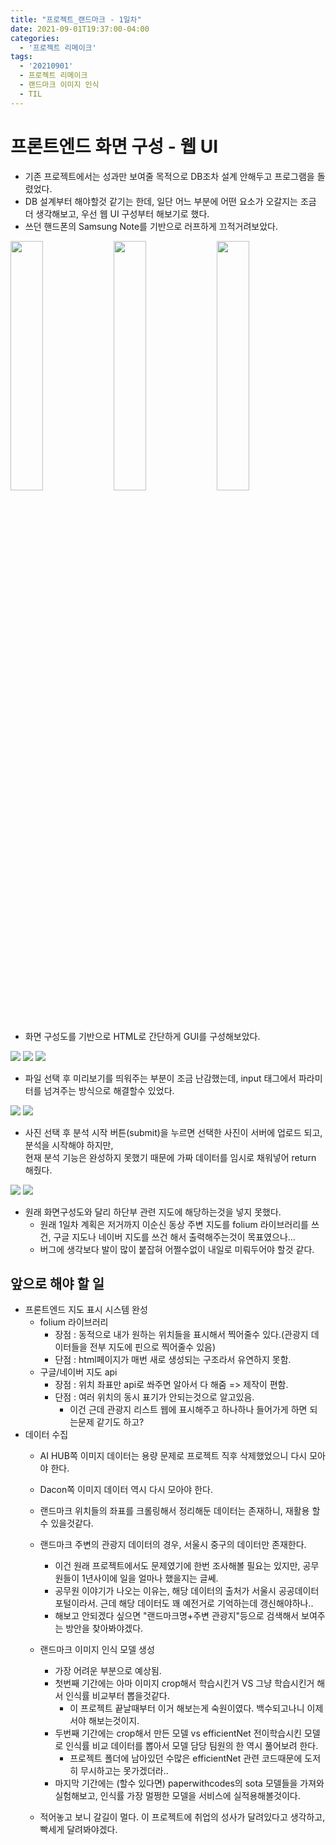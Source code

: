 ```yaml
---
title: "프로젝트_랜드마크 - 1일차"
date: 2021-09-01T19:37:00-04:00
categories:
  - '프로젝트 리메이크'
tags:
  - '20210901'
  - 프로젝트 리메이크
  - 랜드마크 이미지 인식
  - TIL
---
```




# 프론트엔드 화면 구성 - 웹 UI
  * 기존 프로젝트에서는 성과만 보여줄 목적으로 DB조차 설계 안해두고 프로그램을 돌렸었다.
  * DB 설계부터 해야할것 같기는 한데, 일단 어느 부분에 어떤 요소가 오갈지는 조금 더 생각해보고, 우선 웹 UI 구성부터 해보기로 했다.
  * 쓰던 핸드폰의 Samsung Note를 기반으로 러프하게 끄적거려보았다.

<div>
  <img src="https://1geraldine1.github.io/assets/images/Landmark/GUI_ROUGH/index_page.jpg" style="width:32%" />

  <img src="https://1geraldine1.github.io/assets/images/Landmark/GUI_ROUGH/image_upload.jpg" style="width:32%" />

  <img src="https://1geraldine1.github.io/assets/images/Landmark/GUI_ROUGH/result_page.jpg" style="width:32%" />
</div>

 * 화면 구성도를 기반으로 HTML로 간단하게 GUI를 구성해보았다.

 <div>
  <img src="https://1geraldine1.github.io/assets/images/Landmark/GUI_Day1/화면구성1.PNG" />

  <img src="https://1geraldine1.github.io/assets/images/Landmark/GUI_Day1/화면구성2.PNG"/>

  <img src="https://1geraldine1.github.io/assets/images/Landmark/GUI_Day1/화면구성3.PNG" />
</div>

* 파일 선택 후 미리보기를 띄워주는 부분이 조금 난감했는데, input 태그에서 파라미터를 넘겨주는 방식으로 해결할수 있었다.

<img src="https://1geraldine1.github.io/assets/images/Landmark/GUI_Day1/코드1.PNG"/>

<img src="https://1geraldine1.github.io/assets/images/Landmark/GUI_Day1/코드2.PNG" />

* 사진 선택 후 분석 시작 버튼(submit)을 누르면 선택한 사진이 서버에 업로드 되고, 분석을 시작해야 하지만,  
현재 분석 기능은 완성하지 못했기 때문에 가짜 데이터를 임시로 채워넣어 return 해줬다.

<img src="https://1geraldine1.github.io/assets/images/Landmark/GUI_Day1/코드3.PNG"/>

<img src="https://1geraldine1.github.io/assets/images/Landmark/GUI_Day1/코드4.PNG" />

* 원래 화면구성도와 달리 하단부 관련 지도에 해당하는것을 넣지 못했다.
  * 원래 1일차 계획은 저거까지 이순신 동상 주변 지도를 folium 라이브러리를 쓰건, 구글 지도나 네이버 지도를 쓰건 해서 출력해주는것이 목표였으나...
  * 버그에 생각보다 발이 많이 붙잡혀 어쩔수없이 내일로 미뤄두어야 할것 같다.

## 앞으로 해야 할 일
* 프론트엔드 지도 표시 시스템 완성
  * folium 라이브러리
    * 장점 : 동적으로 내가 원하는 위치들을 표시해서 찍어줄수 있다.(관광지 데이터들을 전부 지도에 핀으로 찍어줄수 있음)
    * 단점 : html페이지가 매번 새로 생성되는 구조라서 유연하지 못함.
  * 구글/네이버 지도 api
    * 장점 : 위치 좌표만 api로 쏴주면 알아서 다 해줌 => 제작이 편함.
    * 단점 : 여러 위치의 동시 표기가 안되는것으로 알고있음.
      * 이건 근데 관광지 리스트 웹에 표시해주고 하나하나 들어가게 하면 되는문제 같기도 하고?
* 데이터 수집
  * AI HUB쪽 이미지 데이터는 용량 문제로 프로젝트 직후 삭제했었으니 다시 모아야 한다.
  * Dacon쪽 이미지 데이터 역시 다시 모아야 한다.
  * 랜드마크 위치들의 좌표를 크롤링해서 정리해둔 데이터는 존재하니, 재활용 할수 있을것같다.
  * 랜드마크 주변의 관광지 데이터의 경우, 서울시 중구의 데이터만 존재한다.
    * 이건 원래 프로젝트에서도 문제였기에 한번 조사해볼 필요는 있지만, 공무원들이 1년사이에 일을 얼마나 했을지는 글쎄.
    * 공무원 이야기가 나오는 이유는, 해당 데이터의 출처가 서울시 공공데이터 포털이라서. 근데 해당 데이터도 꽤 예전거로 기억하는데 갱신해야하나..
    * 해보고 안되겠다 싶으면 "랜드마크명+주변 관광지"등으로 검색해서 보여주는 방안을 찾아봐야겠다.
  
  * 랜드마크 이미지 인식 모델 생성
    * 가장 어려운 부분으로 예상됨.
    * 첫번째 기간에는 아마 이미지 crop해서 학습시킨거 VS 그냥 학습시킨거 해서 인식률 비교부터 뽑을것같다.
      * 이 프로젝트 끝날때부터 이거 해보는게 숙원이였다. 백수되고나니 이제서야 해보는것이지.
    * 두번째 기간에는 crop해서 만든 모델 vs efficientNet 전이학습시킨 모델 로 인식률 비교 데이터를 뽑아서 모델 담당 팀원의 한 역시 풀어보려 한다.
      * 프로젝트 폴더에 남아있던 수많은 efficientNet 관련 코드때문에 도저히 무시하고는 못가겠더라..
    * 마지막 기간에는 (할수 있다면) paperwithcodes의 sota 모델들을 가져와 실험해보고, 인식률 가장 멀쩡한 모델을 서비스에 실적용해볼것이다.
  

  * 적어놓고 보니 갈길이 멀다. 이 프로젝트에 취업의 성사가 달려있다고 생각하고, 빡세게 달려봐야겠다.
    
  
